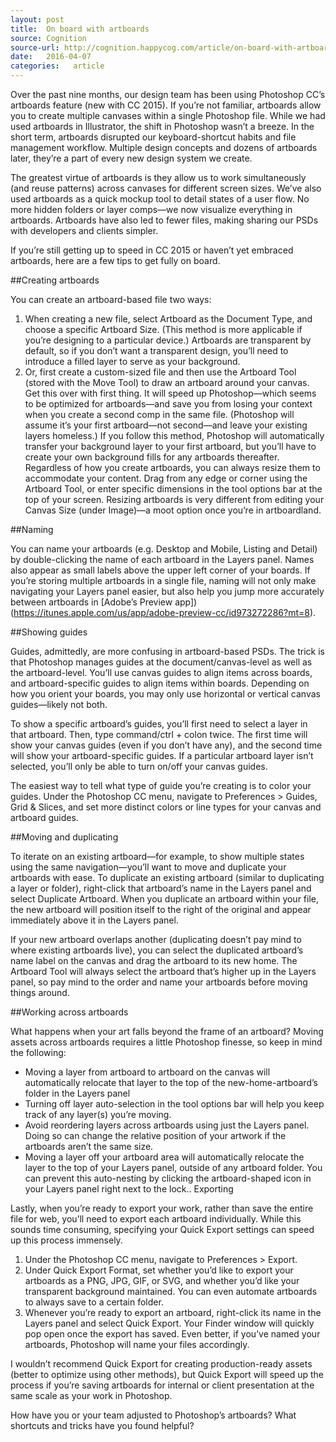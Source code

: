 ```yaml
---
layout: post
title:  On board with artboards
source: Cognition
source-url: http://cognition.happycog.com/article/on-board-with-artboards
date:   2016-04-07
categories:   article
---
```


Over the past nine months, our design team has been using Photoshop CC’s artboards feature (new with CC 2015). If you’re not familiar, artboards allow you to create multiple canvases within a single Photoshop file. While we had used artboards in Illustrator, the shift in Photoshop wasn’t a breeze. In the short term, artboards disrupted our keyboard-shortcut habits and file management workflow. Multiple design concepts and dozens of artboards later, they’re a part of every new design system we create.

The greatest virtue of artboards is they allow us to work simultaneously (and reuse patterns) across canvases for different screen sizes. We’ve also used artboards as a quick mockup tool to detail states of a user flow. No more hidden folders or layer comps—we now visualize everything in artboards. Artboards have also led to fewer files, making sharing our PSDs with developers and clients simpler.

If you’re still getting up to speed in CC 2015 or haven’t yet embraced artboards, here are a few tips to get fully on board.

##Creating artboards

You can create an artboard-based file two ways:

1. When creating a new file, select Artboard as the Document Type, and choose a specific Artboard Size. (This method is more applicable if you’re designing to a particular device.) Artboards are transparent by default, so if you don’t want a transparent design, you’ll need to introduce a filled layer to serve as your background.
2. Or, first create a custom-sized file and then use the Artboard Tool (stored with the Move Tool) to draw an artboard around your canvas. Get this over with first thing. It will speed up Photoshop—which seems to be optimized for artboards—and save you from losing your context when you create a second comp in the same file. (Photoshop will assume it’s your first artboard—not second—and leave your existing layers homeless.) If you follow this method, Photoshop will automatically transfer your background layer to your first artboard, but you’ll have to create your own background fills for any artboards thereafter.
Regardless of how you create artboards, you can always resize them to accommodate your content. Drag from any edge or corner using the Artboard Tool, or enter specific dimensions in the tool options bar at the top of your screen. Resizing artboards is very different from editing your Canvas Size (under Image)—a moot option once you’re in artboardland.

##Naming

You can name your artboards (e.g. Desktop and Mobile, Listing and Detail) by double-clicking the name of each artboard in the Layers panel. Names also appear as small labels above the upper left corner of your boards. If you’re storing multiple artboards in a single file, naming will not only make navigating your Layers panel easier, but also help you jump more accurately between artboards in [Adobe’s Preview app])(https://itunes.apple.com/us/app/adobe-preview-cc/id973272286?mt=8).

##Showing guides

Guides, admittedly, are more confusing in artboard-based PSDs. The trick is that Photoshop manages guides at the document/canvas-level as well as the artboard-level. You’ll use canvas guides to align items across boards, and artboard-specific guides to align items within boards. Depending on how you orient your boards, you may only use horizontal or vertical canvas guides—likely not both.

To show a specific artboard’s guides, you’ll first need to select a layer in that artboard. Then, type command/ctrl + colon twice. The first time will show your canvas guides (even if you don’t have any), and the second time will show your artboard-specific guides. If a particular artboard layer isn’t selected, you’ll only be able to turn on/off your canvas guides.

The easiest way to tell what type of guide you’re creating is to color your guides. Under the Photoshop CC menu, navigate to Preferences > Guides, Grid & Slices, and set more distinct colors or line types for your canvas and artboard guides.

##Moving and duplicating

To iterate on an existing artboard—for example, to show multiple states using the same navigation—you’ll want to move and duplicate your artboards with ease. To duplicate an existing artboard (similar to duplicating a layer or folder), right-click that artboard’s name in the Layers panel and select Duplicate Artboard. When you duplicate an artboard within your file, the new artboard will position itself to the right of the original and appear immediately above it in the Layers panel.

If your new artboard overlaps another (duplicating doesn’t pay mind to where existing artboards live), you can select the duplicated artboard’s name label on the canvas and drag the artboard to its new home. The Artboard Tool will always select the artboard that’s higher up in the Layers panel, so pay mind to the order and name your artboards before moving things around.

##Working across artboards

What happens when your art falls beyond the frame of an artboard? Moving assets across artboards requires a little Photoshop finesse, so keep in mind the following:

* Moving a layer from artboard to artboard on the canvas will automatically relocate that layer to the top of the new-home-artboard’s folder in the Layers panel
* Turning off layer auto-selection in the tool options bar will help you keep track of any layer(s) you’re moving.
* Avoid reordering layers across artboards using just the Layers panel. Doing so can change the relative position of your artwork if the artboards aren’t the same size.
* Moving a layer off your artboard area will automatically relocate the layer to the top of your Layers panel, outside of any artboard folder. You can prevent this auto-nesting by clicking the artboard-shaped icon in your Layers panel right next to the lock..
Exporting

Lastly, when you’re ready to export your work, rather than save the entire file for web, you’ll need to export each artboard individually. While this sounds time consuming, specifying your Quick Export settings can speed up this process immensely.

1. Under the Photoshop CC menu, navigate to Preferences > Export.
2. Under Quick Export Format, set whether you’d like to export your artboards as a PNG, JPG, GIF, or SVG, and whether you’d like your transparent background maintained. You can even automate artboards to always save to a certain folder.
3. Whenever you’re ready to export an artboard, right-click its name in the Layers panel and select Quick Export. Your Finder window will quickly pop open once the export has saved. Even better, if you’ve named your artboards, Photoshop will name your files accordingly.

I wouldn’t recommend Quick Export for creating production-ready assets (better to optimize using other methods), but Quick Export will speed up the process if you’re saving artboards for internal or client presentation at the same scale as your work in Photoshop.

How have you or your team adjusted to Photoshop’s artboards? What shortcuts and tricks have you found helpful?
